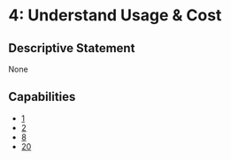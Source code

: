 # 4: Understand Usage & Cost

## Descriptive Statement

None

## Capabilities

- [1](/assessments/capabilities/001.md)
- [2](/assessments/capabilities/002.md)
- [8](/assessments/capabilities/008.md)
- [20](/assessments/capabilities/020.md)

